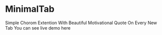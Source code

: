 # MinimalTab
Simple Chorom Extention With Beautiful Motivational Quote On Every New Tab
You can see live demo here
